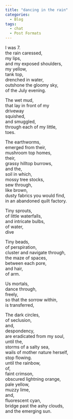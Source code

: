 ```yaml
---
title: "dancing in the rain"
categories:
  - Blog
tags:
  - chat
  - Post Formats
---
```


I was 7.<br>
the rain caressed,<br>
my lips,<br>
and my exposed shoulders,<br>
my yellow,<br>
tank top,<br>
drenched in water,<br>
outshone the gloomy sky,<br>
of the July evening.<br>

The wet mud,<br>
that lay in front of my<br>
driveway<br>
squished,<br>
and smuggled,<br>
through each of my little,<br>
toes.<br>

The earthworms,<br>
emerged from their,<br>
mushroom top homes,<br>
their, <br>
grassy hilltop burrows,<br>
and the,<br>
soil in which,<br>
mossy tree stocks,<br>
sew through,<br>
like brown,<br>
dusty fabrics you would find,<br>
in an abandoned quilt factory.<br>

Tiny sprouts,<br>
of little waterfalls,<br>
and intricate bulbs,<br>
of water,<br>
dive <br>
	
Tiny beads,<br>
of perspiration,<br>
cluster and navigate through,<br>
the maze of spaces,<br>
between each pore,<br>
and hair,<br>
of arm.<br>

Us mortals,<br>
dance through,<br>
freely,<br>
so that the sorrow within,<br>
is transferred,<br>

The dark circles,<br>
of seclusion,<br>
and,<br>
despondency,<br>
are eradicated from my soul,<br>
until the,<br>
storms of a salty sea,<br>
wails of mother nature herself,<br>
stop flowing. <br>
until the rainbow,<br>
of,<br>
faint crimson,<br>
obscured lightning orange,<br>
pale yellow,<br>
muzzy lime, <br>
and,<br>
fluorescent cyan,<br>
bridge past the ashy clouds,<br>
and the emerging sun.<br>